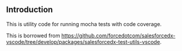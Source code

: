 ## Introduction

This is utility code for running mocha tests with code coverage.

This is borrowed from
https://github.com/forcedotcom/salesforcedx-vscode/tree/develop/packages/salesforcedx-test-utils-vscode.
